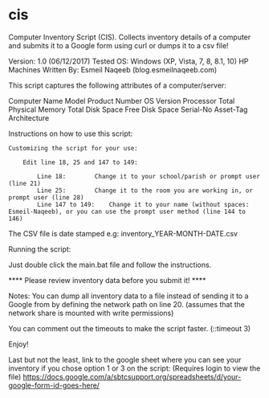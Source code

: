 # cis
Computer Inventory Script (CIS). Collects inventory details of a computer and submits it to a Google form using curl or dumps it to a csv file!

Version:		1.0 (06/12/2017)
Tested OS:		Windows (XP, Vista, 7, 8, 8.1, 10) HP Machines
Written By:		Esmeil Naqeeb (blog.esmeilnaqeeb.com)

This script captures the following attributes of a computer/server:

Computer Name
Model
Product Number
OS Version
Processor
Total Physical Memory
Total Disk Space
Free Disk Space
Serial-No
Asset-Tag
Architecture

Instructions on how to use this script:

	Customizing the script for your use:

		Edit line 18, 25 and 147 to 149:

			Line 18: 		Change it to your school/parish or prompt user (line 21)
			Line 25:		Change it to the room you are working in, or prompt user (line 28)
			Line 147 to 149:	Change it to your name (without spaces: Esmeil-Naqeeb), or you can use the prompt user method (line 144 to 146)

The CSV file is date stamped e.g: inventory_YEAR-MONTH-DATE.csv

Running the script:

Just double click the main.bat file and follow the instructions.

**** Please review inventory data before you submit it! ****

Notes:
You can dump all inventory data to a file instead of sending it to a Google from by defining the network path on line 20. (assumes that the network share is mounted with write permissions)

You can comment out the timeouts to make the script faster. (::timeout 3)

Enjoy!

Last but not the least, link to the google sheet where you can see your inventory if you chose option 1 or 3 on the script: (Requires login to view the file)
https://docs.google.com/a/sbtcsupport.org/spreadsheets/d/your-google-form-id-goes-here/
